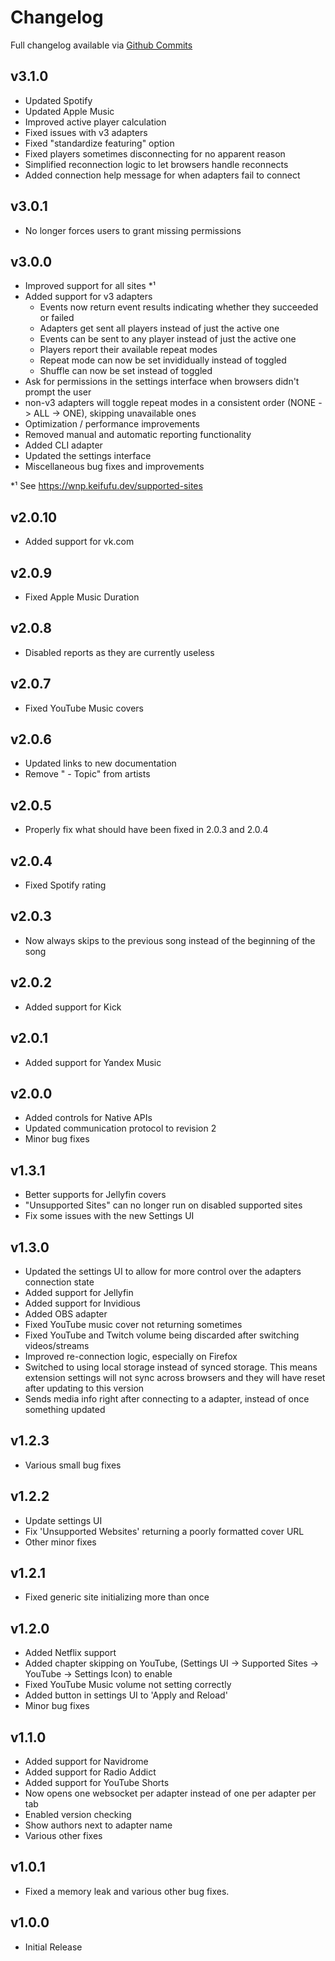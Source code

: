 # Changelog

Full changelog available via [Github Commits](https://github.com/keifufu/WebNowPlaying/commits/main)

## v3.1.0

- Updated Spotify
- Updated Apple Music
- Improved active player calculation
- Fixed issues with v3 adapters
- Fixed "standardize featuring" option
- Fixed players sometimes disconnecting for no apparent reason
- Simplified reconnection logic to let browsers handle reconnects
- Added connection help message for when adapters fail to connect

## v3.0.1

- No longer forces users to grant missing permissions

## v3.0.0

- Improved support for all sites \*¹
- Added support for v3 adapters
  - Events now return event results indicating whether they succeeded or failed
  - Adapters get sent all players instead of just the active one
  - Events can be sent to any player instead of just the active one
  - Players report their available repeat modes
  - Repeat mode can now be set invididually instead of toggled
  - Shuffle can now be set instead of toggled
- Ask for permissions in the settings interface when browsers didn't prompt the user
- non-v3 adapters will toggle repeat modes in a consistent order (NONE -> ALL -> ONE), skipping unavailable ones
- Optimization / performance improvements
- Removed manual and automatic reporting functionality
- Added CLI adapter
- Updated the settings interface
- Miscellaneous bug fixes and improvements

\*¹ See https://wnp.keifufu.dev/supported-sites

## v2.0.10

- Added support for vk.com

## v2.0.9

- Fixed Apple Music Duration

## v2.0.8

- Disabled reports as they are currently useless

## v2.0.7

- Fixed YouTube Music covers

## v2.0.6

- Updated links to new documentation
- Remove " - Topic" from artists

## v2.0.5

- Properly fix what should have been fixed in 2.0.3 and 2.0.4

## v2.0.4

- Fixed Spotify rating

## v2.0.3

- Now always skips to the previous song instead of the beginning of the song

## v2.0.2

- Added support for Kick

## v2.0.1

- Added support for Yandex Music

## v2.0.0

- Added controls for Native APIs
- Updated communication protocol to revision 2
- Minor bug fixes

## v1.3.1

- Better supports for Jellyfin covers
- "Unsupported Sites" can no longer run on disabled supported sites
- Fix some issues with the new Settings UI

## v1.3.0

- Updated the settings UI to allow for more control over the adapters connection state
- Added support for Jellyfin
- Added support for Invidious
- Added OBS adapter
- Fixed YouTube music cover not returning sometimes
- Fixed YouTube and Twitch volume being discarded after switching videos/streams
- Improved re-connection logic, especially on Firefox
- Switched to using local storage instead of synced storage. This means extension settings will not sync across browsers and they will have reset after updating to this version
- Sends media info right after connecting to a adapter, instead of once something updated

## v1.2.3

- Various small bug fixes

## v1.2.2

- Update settings UI
- Fix 'Unsupported Websites' returning a poorly formatted cover URL
- Other minor fixes

## v1.2.1

- Fixed generic site initializing more than once

## v1.2.0

- Added Netflix support
- Added chapter skipping on YouTube, (Settings UI -> Supported Sites -> YouTube -> Settings Icon) to enable
- Fixed YouTube Music volume not setting correctly
- Added button in settings UI to 'Apply and Reload'
- Minor bug fixes

## v1.1.0

- Added support for Navidrome
- Added support for Radio Addict
- Added support for YouTube Shorts
- Now opens one websocket per adapter instead of one per adapter per tab
- Enabled version checking
- Show authors next to adapter name
- Various other fixes

## v1.0.1

- Fixed a memory leak and various other bug fixes.

## v1.0.0

- Initial Release
